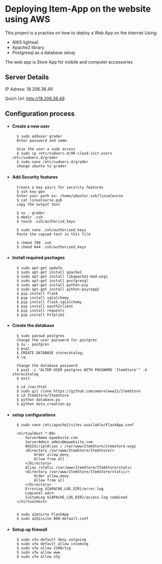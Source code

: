 # Deploying Item-App on the website using AWS
This project is a practise on how to deploy a Web App on the internet Using:
* AWS lightsail
* Apache2 library
* Postgresql as a database setup

The web app is Store App for mobile and computer accessories

## Server Details
IP Adress: 18.206.38.49

Quich Url: http://18.206.38.49

## Configuration process
* #### Create a new user

        $ sudo adduser grader
        Enter password and name. 

        Give the user a sudo access
        $ sudo cp /etc/sudoers.d/90-cloud-init-users /etc/sudoers.d/grader
        $ sudo nano /etc/sudoers.d/grader
        change ubunto to grader
        
* #### Add Security features

        Create a key pairs for security features
        $ ssh key-gen
        Enter your path ex: /home/ubunto/.ssh/linuxCourse
        $ cat linuxCourse.pub
        copy the output text

        $ su - grader
        $ mkdir .ssh
        $ touch .ssh/authorizd_keys

        $ sudo nano .ssh/authorized_keys
        Paste the copied text in this file

        $ chmod 700 .ssh
        $ chmod 644 .ssh/authorized_keys
        
* #### Install required pachages
    
        $ sudo apt-get update
        $ sudo apt-get install apache2
        $ sudo apt-get install libapache2-mod-wsgi
        $ sudo apt-get install postgresql
        $ sudo apt-get install python-pip
        $ sudo apt-get install python-psycopg2
        $ pip install flask
        $ pip install sqlalchemy
        $ pip install flask_sqlalchemy
        $ pip install oauth2client
        $ pip install requests
        $ pip install httplib2

* #### Create the database
        $ sudo passwd postgres
        Change the user password for postgres
        $ su - postgres
        $ psql
        $ CREATE DATABASE storecatalog;
        $ \q
        
        Change the database password
        $ psql -c "ALTER USER postgres WITH PASSWORD 'ItemStore'" -d storecatalog
        $ exit

        $ cd /var/html
        $ sudo git clone https://github.com/omarelewa21/ItemStore
        $ cd ItemStore/ItemStore
        $ python database.py
        $ python data_creation.py
        
* #### setup configurations
        $ sudo nano /etc/apache2/sites-available/FlaskApp.conf

        <VirtualHost *:80>
    		ServerName mywebsite.com
    		ServerAdmin admin@mywebsite.com
    		WSGIScriptAlias / /var/www/ItemStore/itemstore.wsgi
    		<Directory /var/www/ItemStore/ItemStore/>
    			Order allow,deny
    			Allow from all
    		</Directory>
    		Alias /static /var/www/ItemStore/ItemStore/static
    		<Directory /var/www/ItemStore/ItemStore/static/>
    			Order allow,deny
    			Allow from all
    		</Directory>
    		ErrorLog ${APACHE_LOG_DIR}/error.log
    		LogLevel warn
    		CustomLog ${APACHE_LOG_DIR}/access.log combined
        </VirtualHost>
        
        
        $ sudo a2ensite FlaskApp
        $ sudo a2dissite 000-default.conf
        
* #### Setup up firewall
        $ sudo ufw default deny outgoing
        $ sudo ufw default allow incoming
        $ sudo ufw allow 2200/tcp
        $ sudo ufw allow www
        $ sudo ufw allow ntp
